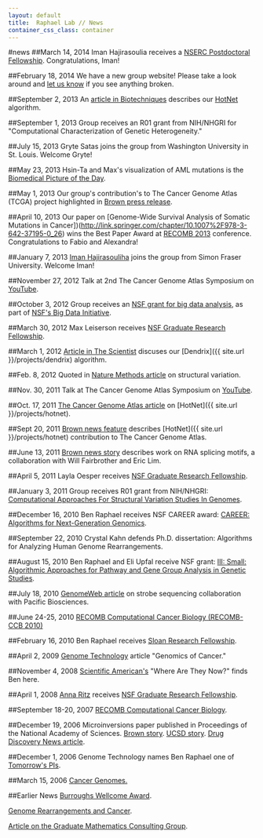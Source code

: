 ```yaml
---
layout: default
title:  Raphael Lab // News
container_css_class: container
---
```


#news
##March 14, 2014
Iman Hajirasoulia receives a [NSERC Postdoctoral Fellowship](http://cs.brown.edu/news/2014/03/14/iman-hajirasouliha-receives-nserc-fellowship/).  Congratulations, Iman! 


##February 18, 2014
We have a new group website! Please take a look around and [let us know](mailto:browncompbio@gmail.com) if you see anything broken.

##September 2, 2013
An [article in Biotechniques](http://compbio-research.cs.brown.edu/news/BioTechniquesNetworksSept2013.pdf) describes
our [HotNet](http://compbio-research.cs.brown.edu/projects/hotnet) algorithm.

##September 1, 2013
Group receives an R01 grant from NIH/NHGRI for "Computational Characterization of Genetic Heterogeneity."

##July 15, 2013
Gryte Satas joins the group from Washington University in St. Louis. Welcome Gryte!

##May 23, 2013
Hsin-Ta and Max's visualization of AML mutations is the [Biomedical Picture of the Day](http://www.bpod.mrc.ac.uk/archive/2013/5/23).

##May 1, 2013
Our group's contribution's to The Cancer Genome Atlas (TCGA) project highlighted in [Brown press release](http://news.brown.edu/pressreleases/2013/05/dendrix).

##April 10, 2013
Our paper on [Genome-Wide Survival Analysis of Somatic Mutations in Cancer])(http://link.springer.com/chapter/10.1007%2F978-3-642-37195-0_26)
wins the Best Paper Award at [RECOMB 2013](http://bioinfo.au.tsinghua.edu.cn/recomb2013/) conference. Congratulations to Fabio and Alexandra!

##January 7, 2013
[Iman Hajirasouliha](http://cs.brown.edu/~imanh/) joins the group from Simon Fraser University. Welcome Iman!

##November 27, 2012
Talk at 2nd The Cancer Genome Atlas Symposium on [YouTube](http://www.youtube.com/watch?v=0mWqeWLWPzw).

##October 3, 2012
Group receives an [NSF grant for big data analysis](http://news.brown.edu/pressreleases/2012/10/algorithms), as part of
[NSF's Big Data Initiative](http://www.nsf.gov/news/news_summ.jsp?cntn_id=125610).

##March 30, 2012
Max Leiserson receives [NSF Graduate Research Fellowship](http://www.nsfgrfp.org/).

##March 1, 2012
[Article in The Scientist](http://the-scientist.com/2012/03/01/combing-the-cancer-genome/) discuses our
[Dendrix]({{ site.url }}/projects/dendrix) algorithm.

##Feb. 8, 2012
Quoted in [Nature Methods article](http://compbio-research.cs.brown.edu/news/NatureMethodsSV.pdf) on structural variation.

##Nov. 30, 2011
Talk at The Cancer Genome Atlas Symposium on [YouTube](http://www.youtube.com/watch?v=8JoFOsuheO4).

##Oct. 17, 2011
[The Cancer Genome Atlas article](http://cancergenome.nih.gov/researchhighlights/tcgainaction/braphaelhotnet) on [HotNet]({{ site.url }}/projects/hotnet).

##Sept 20, 2011
[Brown news feature](http://news.brown.edu/features/2011/09/hotnet) describes
[HotNet]({{ site.url }}/projects/hotnet) contribution to The Cancer Genome Atlas.

##June 13, 2011
[Brown news story](http://news.brown.edu/pressreleases/2011/06/splicing) describes work on RNA splicing motifs,
a collaboration with Will Fairbrother and Eric Lim.

##April 5, 2011
Layla Oesper receives [NSF Graduate Research Fellowship](http://www.nsfgrfp.org/).

##January 3, 2011
Group receives R01 grant from NIH/NHGRI:
[Computational Approaches For Structural Variation Studies In Genomes](http://www.cs.brown.edu/news/2011/0321.Ben.html).

##December 16, 2010
Ben Raphael receives NSF CAREER award: [CAREER: Algorithms for Next-Generation Genomics](http://www.nsf.gov/awardsearch/showAward.do?AwardNumber=1053753).

##September 22, 2010
Crystal Kahn defends Ph.D. dissertation: Algorithms for Analyzing Human Genome Rearrangements.

##August 15, 2010
Ben Raphael and Eli Upfal receive NSF grant:
[III: Small: Algorithmic Approaches for Pathway and Gene Group Analysis in Genetic Studies](http://www.nsf.gov/awardsearch/showAward.do?AwardNumber=1016648).

##July 18, 2010
[GenomeWeb article](http://compbio-research.cs.brown.edu/news/PacBioISMBNews.pdf) on strobe sequencing collaboration with Pacific Biosciences.

##June 24-25, 2010
[RECOMB Computational Cancer Biology (RECOMB-CCB 2010)](http://bioinfo.cs.technion.ac.il/people/zohar/recombccb2010/)

##February 16, 2010
Ben Raphael receives [Sloan Research Fellowship](http://www.sloan.org/pressroom/item/458/2010-sloan-research-fellowships).

##April 2, 2009
[Genome Technology](http://www.genomeweb.com/dxpgx/genomics-vs-cancer) article "Genomics of Cancer."

##November 4, 2008
[Scientific American's](http://www.sciam.com/article.cfm?id=ben-raphael-insects-westinghouse) "Where Are They Now?" finds Ben here.

##April 1, 2008
[Anna Ritz](http://cs.brown.edu/people/aritz/) receives [NSF Graduate Research Fellowship](http://www.nsfgrfp.org/).

##September 18-20, 2007
[RECOMB Computational Cancer Biology](http://casb.ucsd.edu/recombccb07/).

##December 19, 2006
Microinversions paper published in Proceedings of the National Academy of Sciences.
[Brown story](http://www.brown.edu/Administration/News_Bureau/2006-07/06-073.html).
[UCSD story](http://www.jacobsschool.ucsd.edu/news/news_releases/release.sfe?id=605).
[Drug Discovery News article](http://www.drugdiscoverynews.com/index.php?newsarticle=1272).

##December 1, 2006
Genome Technology names Ben Raphael one of [Tomorrow's PIs](http://www.genome-technology.com/issues/1_67/coverstory/137413-1.html).

##March 15, 2006
[Cancer Genomes.](http://www.jacobsschool.ucsd.edu/news/news_releases/release.sfe?id=527)

##Earlier News
[Burroughs Wellcome Award](http://www.jacobsschool.ucsd.edu/news/news_releases/release.sfe?id=323).

[Genome Rearrangements and Cancer](http://www.jacobsschool.ucsd.edu/news/news_releases/2003/20030616.shtml).

[Article on the Graduate Mathematics Consulting Group](http://compbio-research.cs.brown.edu/news/MathStorm.pdf).
